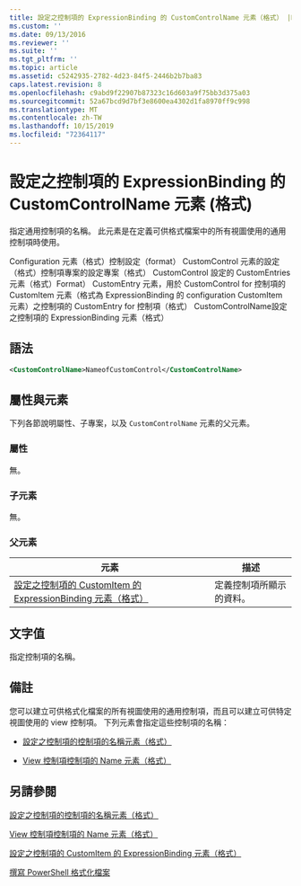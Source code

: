 ```yaml
---
title: 設定之控制項的 ExpressionBinding 的 CustomControlName 元素（格式） |Microsoft Docs
ms.custom: ''
ms.date: 09/13/2016
ms.reviewer: ''
ms.suite: ''
ms.tgt_pltfrm: ''
ms.topic: article
ms.assetid: c5242935-2782-4d23-84f5-2446b2b7ba83
caps.latest.revision: 8
ms.openlocfilehash: c9abd9f22907b87323c16d603a9f75bb3d375a03
ms.sourcegitcommit: 52a67bcd9d7bf3e8600ea4302d1fa8970ff9c998
ms.translationtype: MT
ms.contentlocale: zh-TW
ms.lasthandoff: 10/15/2019
ms.locfileid: "72364117"
---
```

# <a name="customcontrolname-element-for-expressionbinding-for-controls-for-configuration-format"></a>設定之控制項的 ExpressionBinding 的 CustomControlName 元素 (格式)

指定通用控制項的名稱。 此元素是在定義可供格式檔案中的所有視圖使用的通用控制項時使用。

Configuration 元素（格式）控制設定（format） CustomControl 元素的設定（格式）控制項專案的設定專案（格式） CustomControl 設定的 CustomEntries 元素（格式）Format） CustomEntry 元素，用於 CustomControl for 控制項的 CustomItem 元素（格式為 ExpressionBinding 的 configuration CustomItem 元素）之控制項的 CustomEntry for 控制項（格式） CustomControlName設定之控制項的 ExpressionBinding 元素（格式）

## <a name="syntax"></a>語法

```xml
<CustomControlName>NameofCustomControl</CustomControlName>
```

## <a name="attributes-and-elements"></a>屬性與元素

下列各節說明屬性、子專案，以及 `CustomControlName` 元素的父元素。

### <a name="attributes"></a>屬性

無。

### <a name="child-elements"></a>子元素

無。

### <a name="parent-elements"></a>父元素

|元素|描述|
|-------------|-----------------|
|[設定之控制項的 CustomItem 的 ExpressionBinding 元素（格式）](./expressionbinding-element-for-customitem-for-controls-for-configuration-format.md)|定義控制項所顯示的資料。|

## <a name="text-value"></a>文字值

指定控制項的名稱。

## <a name="remarks"></a>備註

您可以建立可供格式化檔案的所有視圖使用的通用控制項，而且可以建立可供特定視圖使用的 view 控制項。 下列元素會指定這些控制項的名稱：

- [設定之控制項的控制項的名稱元素（格式）](./name-element-for-control-for-controls-for-configuration-format.md)

- [View 控制項控制項的 Name 元素（格式）](./name-element-for-control-for-controls-for-view-format.md)

## <a name="see-also"></a>另請參閱

[設定之控制項的控制項的名稱元素（格式）](./name-element-for-control-for-controls-for-configuration-format.md)

[View 控制項控制項的 Name 元素（格式）](./name-element-for-control-for-controls-for-view-format.md)

[設定之控制項的 CustomItem 的 ExpressionBinding 元素（格式）](./expressionbinding-element-for-customitem-for-controls-for-configuration-format.md)

[撰寫 PowerShell 格式化檔案](./writing-a-powershell-formatting-file.md)
